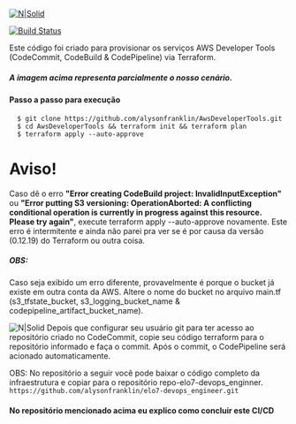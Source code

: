 [![N|Solid](https://image.slidesharecdn.com/awsbosnia6thmeetup-continuousdelivery-170520154936/95/aws-developer-tools-continuous-delivery-5-638.jpg?cb=1495295947)](https://www.linkedin.com/in/alysonfranklin/)

[![Build Status](https://travis-ci.org/joemccann/dillinger.svg?branch=master)](https://www.linkedin.com/in/alysonfranklin/)

Este código foi criado para provisionar os serviços AWS Developer Tools (CodeCommit, CodeBuild & CodePipeline) via Terraform.

##### A imagem acima representa parcialmente o nosso cenário.


#### Passo a passo para execução
```
  $ git clone https://github.com/alysonfranklin/AwsDeveloperTools.git
  $ cd AwsDeveloperTools && terraform init && terraform plan
  $ terraform apply --auto-approve
```
# Aviso!
Caso dê o erro **"Error creating CodeBuild project: InvalidInputException"** ou **"Error putting S3 versioning: OperationAborted: A conflicting conditional operation is currently in progress against this resource. Please try again"**, execute terraform apply --auto-approve novamente. Este erro é intermitente e ainda não parei pra ver se é por causa da versão (0.12.19) do Terraform ou outra coisa.

##### OBS:
Caso seja exibido um erro diferente, provavelmente é porque o bucket já existe em outra conta da AWS. Altere o nome do bucket no arquivo main.tf (s3_tfstate_bucket, s3_logging_bucket_name & codepipeline_artifact_bucket_name).

![N|Solid](https://i.imgur.com/MVVLucg.png)
Depois que configurar seu usuário git para ter acesso ao repositório criado no CodeCommit, copie seu código terraform para o repositório informado e faça o commit. Após o commit, o CodePipeline será acionado automaticamente.

OBS: No repositório a seguir você pode baixar o código completo da infraestrutura e copiar para o repositório repo-elo7-devops_enginner.\
```https://github.com/alysonfranklin/elo7-devops_engineer.git```

#### No repositório mencionado acima eu explico como concluir este CI/CD

